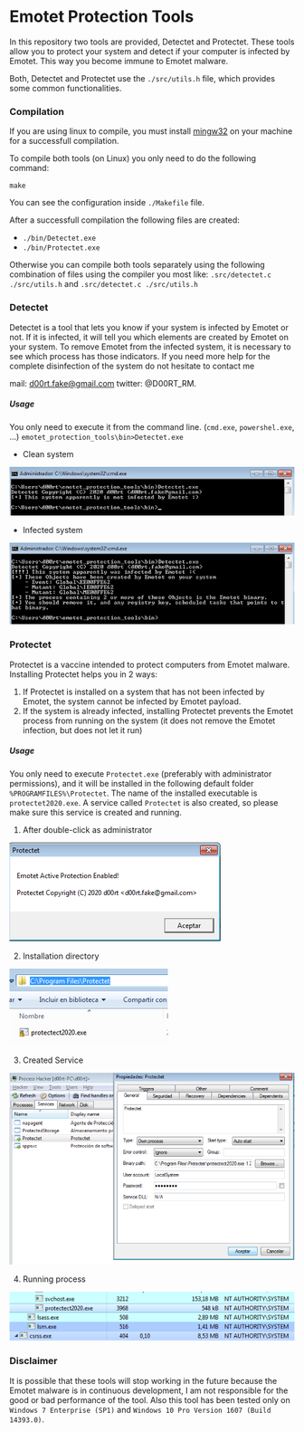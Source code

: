 # Emotet Protection Tools
In this repository two tools are provided, Detectet and Protectet. These tools allow you to protect your system and detect if your computer is infected by Emotet. This way you become immune to Emotet malware.

Both, Detectet and Protectet use the `./src/utils.h` file, which provides some common functionalities.

### Compilation
If you are using linux to compile, you must install [mingw32](http://retroshare.sourceforge.net/wiki/index.php/Ubuntu_cross_compilation_for_Windows) on your machine for a successfull compilation.

To compile both tools (on Linux) you only need to do the following command:
```
make
```
You can see the configuration inside `./Makefile` file.

After a successfull compilation the following files are created:
* `./bin/Detectet.exe`
* `./bin/Protectet.exe`

Otherwise you can compile both tools separately using the following combination of files using the compiler you most like:
`.src/detectet.c ./src/utils.h` and `.src/detectet.c ./src/utils.h`

### Detectet
Detectet is a tool that lets you know if your system is infected by Emotet or not. If it is infected, it will tell you which elements are created by Emotet on your system. To remove Emotet from the infected system, it is necessary to see which process has those indicators. 
If you need more help for the complete disinfection of the system do not hesitate to contact me 

mail: <d00rt.fake@gmail.com>
twitter: @D00RT_RM.

##### Usage
You only need to execute it from the command line. (`cmd.exe`, `powershel.exe`, ...)
`emotet_protection_tools\bin>Detectet.exe`

* Clean system

![alt text](./images/detectet_no_infected.png)

* Infected system

![alt text](./images/detectet_infected.png)

### Protectet
Protectet is a vaccine intended to protect computers from Emotet malware. 
Installing Protectet helps you in 2 ways:
1. If Protectet is installed on a system that has not been infected by Emotet, the system cannot be infected by Emotet payload. 
2. If the system is already infected, installing Protectet prevents the Emotet process from running on the system (it does not remove the Emotet infection, but does not let it run)

##### Usage
You only need to execute `Protectet.exe` (preferably with administrator permissions), and it will be installed in the following default folder `%PROGRAMFILES%\Protectet`. The name of the installed executable is `protectet2020.exe`. A service called `Protectet` is also created, so please make sure this service is created and running.

1. After double-click as administrator

![alt text](./images/protectet_1.png)

2. Installation directory

![alt text](./images/protectet_2.png)

3. Created Service

![alt text](./images/protectet_3.png)

4. Running process

![alt text](./images/protectet_4.png)


### Disclaimer
It is possible that these tools will stop working in the future because the Emotet malware is in continuous development, I am not responsible for the good or bad performance of the tool. Also this tool has been tested only on `Windows 7 Enterprise (SP1)` and `Windows 10 Pro Version 1607 (Build 14393.0)`.

